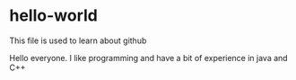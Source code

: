 # hello-world
This file is used to learn about github

Hello everyone.
I like programming and have a bit of experience in java and C++
